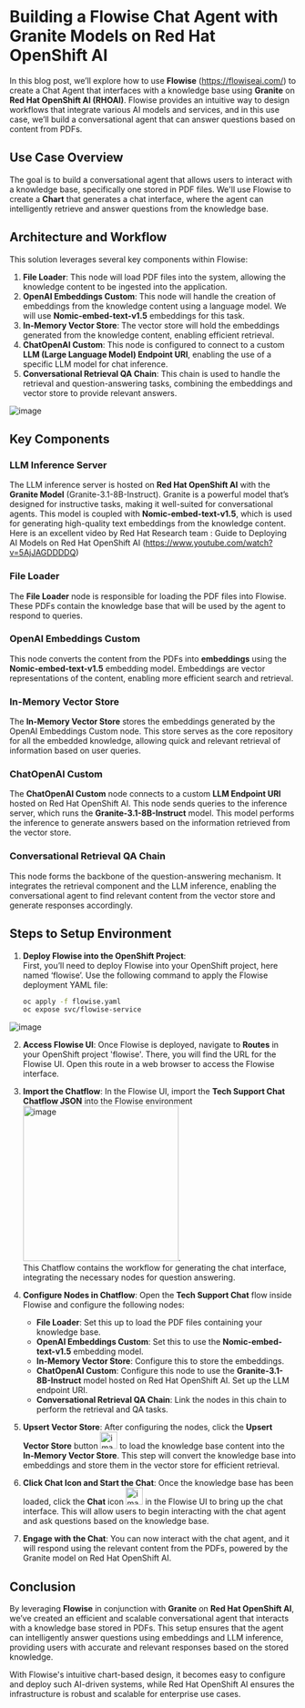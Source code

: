 # Building a Flowise Chat Agent with Granite Models on Red Hat OpenShift AI

In this blog post, we’ll explore how to use **Flowise** (https://flowiseai.com/) to create a Chat Agent that interfaces with a knowledge base using **Granite** on **Red Hat OpenShift AI (RHOAI)**. Flowise provides an intuitive way to design workflows that integrate various AI models and services, and in this use case, we’ll build a conversational agent that can answer questions based on content from PDFs.

## Use Case Overview

The goal is to build a conversational agent that allows users to interact with a knowledge base, specifically one stored in PDF files. We'll use Flowise to create a **Chart** that generates a chat interface, where the agent can intelligently retrieve and answer questions from the knowledge base.

## Architecture and Workflow

This solution leverages several key components within Flowise:

1. **File Loader**: This node will load PDF files into the system, allowing the knowledge content to be ingested into the application.
2. **OpenAI Embeddings Custom**: This node will handle the creation of embeddings from the knowledge content using a language model. We will use **Nomic-embed-text-v1.5** embeddings for this task.
3. **In-Memory Vector Store**: The vector store will hold the embeddings generated from the knowledge content, enabling efficient retrieval.
4. **ChatOpenAI Custom**: This node is configured to connect to a custom **LLM (Large Language Model) Endpoint URI**, enabling the use of a specific LLM model for chat inference.
5. **Conversational Retrieval QA Chain**: This chain is used to handle the retrieval and question-answering tasks, combining the embeddings and vector store to provide relevant answers.

![image](https://github.com/user-attachments/assets/a72d485e-c699-4329-8cba-27d16280be54)

## Key Components

### **LLM Inference Server**  
The LLM inference server is hosted on **Red Hat OpenShift AI** with the **Granite Model** (Granite-3.1-8B-Instruct). Granite is a powerful model that’s designed for instructive tasks, making it well-suited for conversational agents. This model is coupled with **Nomic-embed-text-v1.5**, which is used for generating high-quality text embeddings from the knowledge content. Here is an excellent video by Red Hat Research team : Guide to Deploying AI Models on Red Hat OpenShift AI (https://www.youtube.com/watch?v=5AjJAGDDDDQ)

### **File Loader**  
The **File Loader** node is responsible for loading the PDF files into Flowise. These PDFs contain the knowledge base that will be used by the agent to respond to queries.

### **OpenAI Embeddings Custom**  
This node converts the content from the PDFs into **embeddings** using the **Nomic-embed-text-v1.5** embedding model. Embeddings are vector representations of the content, enabling more efficient search and retrieval.

### **In-Memory Vector Store**  
The **In-Memory Vector Store** stores the embeddings generated by the OpenAI Embeddings Custom node. This store serves as the core repository for all the embedded knowledge, allowing quick and relevant retrieval of information based on user queries.

### **ChatOpenAI Custom**  
The **ChatOpenAI Custom** node connects to a custom **LLM Endpoint URI** hosted on Red Hat OpenShift AI. This node sends queries to the inference server, which runs the **Granite-3.1-8B-Instruct** model. This model performs the inference to generate answers based on the information retrieved from the vector store.

### **Conversational Retrieval QA Chain**  
This node forms the backbone of the question-answering mechanism. It integrates the retrieval component and the LLM inference, enabling the conversational agent to find relevant content from the vector store and generate responses accordingly.

## Steps to Setup Environment

1. **Deploy Flowise into the OpenShift Project**:  
   First, you’ll need to deploy Flowise into your OpenShift project, here named ‘flowise’. Use the following command to apply the Flowise deployment YAML file:

   ```bash
   oc apply -f flowise.yaml
   oc expose svc/flowise-service

![image](https://github.com/user-attachments/assets/3a1dab28-1c4b-4ecd-a042-43cf51bb3b6e)

2. **Access Flowise UI**:
Once Flowise is deployed, navigate to **Routes** in your OpenShift project 'flowise'. There, you will find the URL for the Flowise UI. Open this route in a web browser to access the Flowise interface.

3. **Import the Chatflow**:
In the Flowise UI, import the **Tech Support Chat Chatflow JSON** into the Flowise environment <img width="273" alt="image" src="https://github.com/user-attachments/assets/87e3c4bb-3a7f-4909-89f9-f89d776a16ce" />.<br>
This Chatflow contains the workflow for generating the chat interface, integrating the necessary nodes for question answering.

4. **Configure Nodes in Chatflow**:
Open the **Tech Support Chat** flow inside Flowise and configure the following nodes:

    - **File Loader**: Set this up to load the PDF files containing your knowledge base.
    - **OpenAI Embeddings Custom**: Set this to use the **Nomic-embed-text-v1.5** embedding model.
    - **In-Memory Vector Store**: Configure this to store the embeddings.
    - **ChatOpenAI Custom**: Configure this node to use the **Granite-3.1-8B-Instruct** model hosted on Red Hat OpenShift AI. Set up the LLM endpoint URI.
    - **Conversational Retrieval QA Chain**: Link the nodes in this chain to perform the retrieval and QA tasks.

5. **Upsert Vector Store**:
After configuring the nodes, click the **Upsert Vector Store** button <img width="30" alt="image" src="https://github.com/user-attachments/assets/18e9736e-2ff2-4d1e-a6ed-dae04e6d728f" />
to load the knowledge base content into the **In-Memory Vector Store**. This step will convert the knowledge base into embeddings and store them in the vector store for efficient retrieval.

6. **Click Chat Icon and Start the Chat**:
Once the knowledge base has been loaded, click the **Chat** icon <img width="30" alt="image" src="https://github.com/user-attachments/assets/e3590a6a-796e-4aad-8d3e-4726fa33332d" />
 in the Flowise UI to bring up the chat interface. This will allow users to begin interacting with the chat agent and ask questions based on the knowledge base.

7. **Engage with the Chat**:
You can now interact with the chat agent, and it will respond using the relevant content from the PDFs, powered by the Granite model on Red Hat OpenShift AI.

## Conclusion
By leveraging **Flowise** in conjunction with **Granite** on **Red Hat OpenShift AI**, we’ve created an efficient and scalable conversational agent that interacts with a knowledge base stored in PDFs. This setup ensures that the agent can intelligently answer questions using embeddings and LLM inference, providing users with accurate and relevant responses based on the stored knowledge.

With Flowise's intuitive chart-based design, it becomes easy to configure and deploy such AI-driven systems, while Red Hat OpenShift AI ensures the infrastructure is robust and scalable for enterprise use cases.
